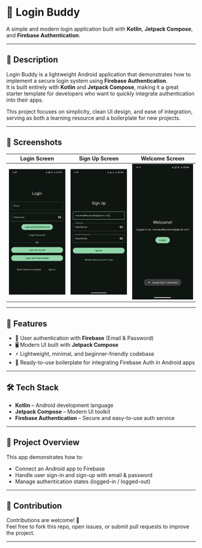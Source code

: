 # 🔐 Login Buddy  

A simple and modern login application built with **Kotlin**, **Jetpack Compose**, and **Firebase Authentication**.  

---

## 📖 Description  
Login Buddy is a lightweight Android application that demonstrates how to implement a secure login system using **Firebase Authentication**.  
It is built entirely with **Kotlin** and **Jetpack Compose**, making it a great starter template for developers who want to quickly integrate authentication into their apps.  

This project focuses on simplicity, clean UI design, and ease of integration, serving as both a learning resource and a boilerplate for new projects.  

---

## 📸 Screenshots  

| Login Screen | Sign Up Screen | Welcome Screen |
|--------------|----------------|-------------|
| ![Login Screen](Screenshots/Login_Screen.jpg) | ![Sign Up Screen](Screenshots/SignUp_Screen.jpg) | ![Welcome Screen](Screenshots/Welcome_Screen.jpg) |

---

## 🚀 Features  
- 🔑 User authentication with **Firebase** (Email & Password)  
- 🖥️ Modern UI built with **Jetpack Compose**  
- ⚡ Lightweight, minimal, and beginner-friendly codebase  
- 📱 Ready-to-use boilerplate for integrating Firebase Auth in Android apps  

---

## 🛠️ Tech Stack  
- **Kotlin** – Android development language  
- **Jetpack Compose** – Modern UI toolkit  
- **Firebase Authentication** – Secure and easy-to-use auth service  

---

## 📂 Project Overview  
This app demonstrates how to:  
- Connect an Android app to Firebase  
- Handle user sign-in and sign-up with email & password  
- Manage authentication states (logged-in / logged-out)  

---


## 🤝 Contribution  
Contributions are welcome! 🎉  
Feel free to fork this repo, open issues, or submit pull requests to improve the project.  

---


